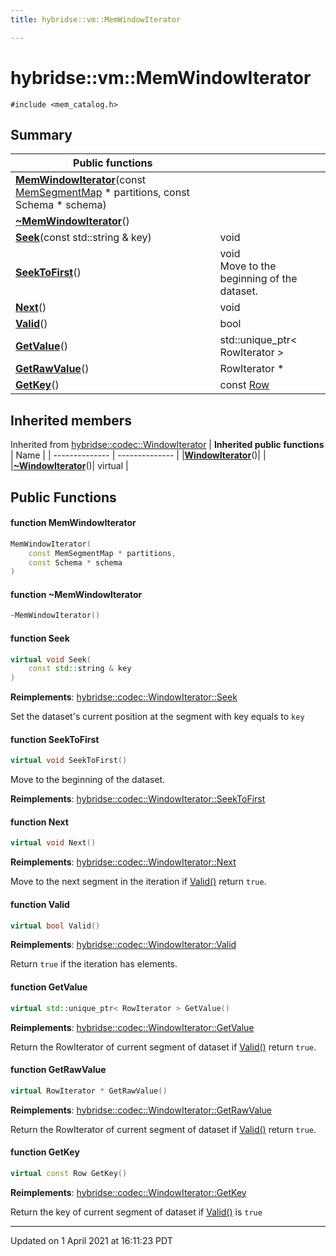 ```yaml
---
title: hybridse::vm::MemWindowIterator

---
```

# hybridse::vm::MemWindowIterator



`#include <mem_catalog.h>`

## Summary


|  Public functions|            |
| -------------- | -------------- |
|**[MemWindowIterator](/hybridse/usage/api/c++/Classes/classhybridse_1_1vm_1_1_mem_window_iterator.md#function-memwindowiterator)**(const [MemSegmentMap](/hybridse/usage/api/c++/Namespaces/namespacehybridse_1_1vm.md#typedef-memsegmentmap) * partitions, const Schema * schema)|  |
|**[~MemWindowIterator](/hybridse/usage/api/c++/Classes/classhybridse_1_1vm_1_1_mem_window_iterator.md#function-~memwindowiterator)**()|  |
|**[Seek](/hybridse/usage/api/c++/Classes/classhybridse_1_1vm_1_1_mem_window_iterator.md#function-seek)**(const std::string & key)| void  |
|**[SeekToFirst](/hybridse/usage/api/c++/Classes/classhybridse_1_1vm_1_1_mem_window_iterator.md#function-seektofirst)**()| void <br>Move to the beginning of the dataset.  |
|**[Next](/hybridse/usage/api/c++/Classes/classhybridse_1_1vm_1_1_mem_window_iterator.md#function-next)**()| void  |
|**[Valid](/hybridse/usage/api/c++/Classes/classhybridse_1_1vm_1_1_mem_window_iterator.md#function-valid)**()| bool  |
|**[GetValue](/hybridse/usage/api/c++/Classes/classhybridse_1_1vm_1_1_mem_window_iterator.md#function-getvalue)**()| std::unique_ptr< RowIterator >  |
|**[GetRawValue](/hybridse/usage/api/c++/Classes/classhybridse_1_1vm_1_1_mem_window_iterator.md#function-getrawvalue)**()| RowIterator *  |
|**[GetKey](/hybridse/usage/api/c++/Classes/classhybridse_1_1vm_1_1_mem_window_iterator.md#function-getkey)**()| const [Row](/hybridse/usage/api/c++/Classes/classhybridse_1_1codec_1_1_row.md)  |

## Inherited members
Inherited from [hybridse::codec::WindowIterator](/hybridse/usage/api/c++/Classes/classhybridse_1_1codec_1_1_window_iterator.md)
| **Inherited public functions** | Name           |
| -------------- | -------------- |
|**[WindowIterator](/hybridse/usage/api/c++/Classes/classhybridse_1_1codec_1_1_window_iterator.md#function-windowiterator)**()|  |
|**[~WindowIterator](/hybridse/usage/api/c++/Classes/classhybridse_1_1codec_1_1_window_iterator.md#function-~windowiterator)**()| virtual  |


## Public Functions

#### function MemWindowIterator

```cpp
MemWindowIterator(
    const MemSegmentMap * partitions,
    const Schema * schema
)
```


#### function ~MemWindowIterator

```cpp
~MemWindowIterator()
```


#### function Seek

```cpp
virtual void Seek(
    const std::string & key
)
```


**Reimplements**: [hybridse::codec::WindowIterator::Seek](/hybridse/usage/api/c++/Classes/classhybridse_1_1codec_1_1_window_iterator.md#function-seek)


Set the dataset's current position at the segment with key equals to `key`


#### function SeekToFirst

```cpp
virtual void SeekToFirst()
```

Move to the beginning of the dataset. 

**Reimplements**: [hybridse::codec::WindowIterator::SeekToFirst](/hybridse/usage/api/c++/Classes/classhybridse_1_1codec_1_1_window_iterator.md#function-seektofirst)


#### function Next

```cpp
virtual void Next()
```


**Reimplements**: [hybridse::codec::WindowIterator::Next](/hybridse/usage/api/c++/Classes/classhybridse_1_1codec_1_1_window_iterator.md#function-next)


Move to the next segment in the iteration if [Valid()](/hybridse/usage/api/c++/Classes/classhybridse_1_1vm_1_1_mem_window_iterator.md#function-valid) return `true`. 


#### function Valid

```cpp
virtual bool Valid()
```


**Reimplements**: [hybridse::codec::WindowIterator::Valid](/hybridse/usage/api/c++/Classes/classhybridse_1_1codec_1_1_window_iterator.md#function-valid)


Return `true` if the iteration has elements. 


#### function GetValue

```cpp
virtual std::unique_ptr< RowIterator > GetValue()
```


**Reimplements**: [hybridse::codec::WindowIterator::GetValue](/hybridse/usage/api/c++/Classes/classhybridse_1_1codec_1_1_window_iterator.md#function-getvalue)


Return the RowIterator of current segment of dataset if [Valid()](/hybridse/usage/api/c++/Classes/classhybridse_1_1vm_1_1_mem_window_iterator.md#function-valid) return `true`. 


#### function GetRawValue

```cpp
virtual RowIterator * GetRawValue()
```


**Reimplements**: [hybridse::codec::WindowIterator::GetRawValue](/hybridse/usage/api/c++/Classes/classhybridse_1_1codec_1_1_window_iterator.md#function-getrawvalue)


Return the RowIterator of current segment of dataset if [Valid()](/hybridse/usage/api/c++/Classes/classhybridse_1_1vm_1_1_mem_window_iterator.md#function-valid) return `true`. 


#### function GetKey

```cpp
virtual const Row GetKey()
```


**Reimplements**: [hybridse::codec::WindowIterator::GetKey](/hybridse/usage/api/c++/Classes/classhybridse_1_1codec_1_1_window_iterator.md#function-getkey)


Return the key of current segment of dataset if [Valid()](/hybridse/usage/api/c++/Classes/classhybridse_1_1vm_1_1_mem_window_iterator.md#function-valid) is `true`


-------------------------------

Updated on  1 April 2021 at 16:11:23 PDT